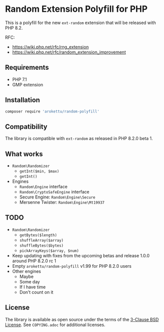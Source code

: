 # Random Extension Polyfill for PHP

This is a polyfill for the new `ext-random` extension that will be released with PHP 8.2.

RFC:

* https://wiki.php.net/rfc/rng_extension
* https://wiki.php.net/rfc/random_extension_improvement

## Requirements

* PHP 7.1
* GMP extension

## Installation

```bash
composer require 'arokettu/random-polyfill'
```

## Compatibility

The library is compatible with `ext-random` as released in PHP 8.2.0 beta 1.

## What works

* `Random\Randomizer`
  * `getInt($min, $max)`
  * `getInt()`
* Engines
  * `Random\Engine` interface
  * `Random\CryptoSafeEngine` interface
  * Secure Engine: `Random\Engine\Secure`
  * Mersenne Twister: `Random\Engine\Mt19937`

## TODO

* `Random\Randomizer`
  * `getBytes($length)`
  * `shuffleArray($array)`
  * `shuffleBytes($bytes)`
  * `pickArrayKeys($array, $num)`
* Keep updating with fixes from the upcoming betas and release 1.0.0 around PHP 8.2.0 rc 1
* Empty `arokettu/random-polyfill` v1.99 for PHP 8.2.0 users
* Other engines
  * Maybe
  * Some day
  * If I have time
  * Don't count on it

## License

The library is available as open source under the terms of the [3-Clause BSD License].
See `COPYING.adoc` for additional licenses.

[3-Clause BSD License]: https://opensource.org/licenses/BSD-3-Clause
